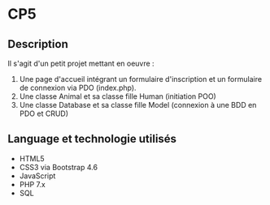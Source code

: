 # CP5

## **Description**

Il s'agit d'un petit projet mettant en oeuvre :

1. Une page d'accueil intégrant un formulaire d'inscription et un formulaire de connexion via PDO (index.php).
2. Une classe Animal et sa classe fille Human (initiation POO)
3. Une classe Database et sa classe fille Model (connexion à une BDD en PDO et CRUD)


## **Language et technologie utilisés**

* HTML5
* CSS3 via Bootstrap 4.6
* JavaScript
* PHP 7.x
* SQL
